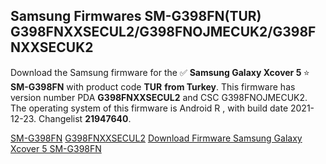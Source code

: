 <h2>Samsung Firmwares SM-G398FN(TUR) G398FNXXSECUL2/G398FNOJMECUK2/G398FNXXSECUK2</h2>
Download the Samsung firmware for the ✅ <strong>Samsung Galaxy Xcover 5 </strong> ⭐ <strong>SM-G398FN</strong> with product code <strong>TUR</strong> <strong> from Turkey</strong>. This firmware has version number PDA <strong>G398FNXXSECUL2</strong> and CSC G398FNOJMECUK2. The operating system of this firmware is Android R , with build date 2021-12-23. Changelist <strong>21947640</strong>.

[SM-G398FN](https://samfirm.shop/samsung/model/SM-G398FN)
[G398FNXXSECUL2](https://samfirm.shop/samsung/pda/G398FNXXSECUL2)
[Download Firmware Samsung Galaxy Xcover 5 SM-G398FN](https://samfirm.shop/samsung/firmware/485207)
